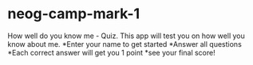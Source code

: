 # neog-camp-mark-1
How well do you know me - Quiz.
This app will test you on how well you know about me.
*Enter your name to get started
*Answer all questions
*Each correct answer will get you 1 point
*see your final score!


